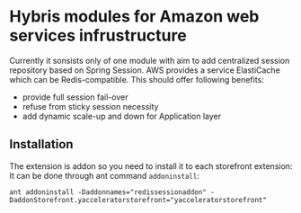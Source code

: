 # Hybris modules for Amazon web services infrustructure

Currently it sonsists only of one module with aim to add centralized session repository based on Spring Session. AWS provides a service ElastiCache which can be Redis-compatible. This should offer following benefits:
- provide full session fail-over
- refuse from sticky session necessity
- add dynamic scale-up and down for Application layer

## Installation
The extension is addon so you need to install it to each storefront extension:
It can be done through ant command ```addoninstall```:
```
ant addoninstall -Daddonnames="redissessionaddon" -DaddonStorefront.yacceleratorstorefront="yacceleratorstorefront"
```

